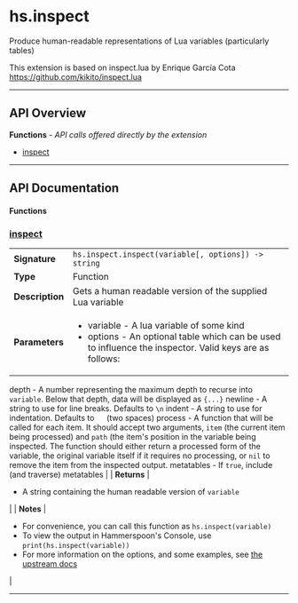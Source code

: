 # hs.inspect

Produce human-readable representations of Lua variables (particularly tables)

This extension is based on inspect.lua by Enrique García Cota
https://github.com/kikito/inspect.lua

---

## API Overview
**Functions** - _API calls offered directly by the extension_
 * [inspect](#inspect)


---

## API Documentation

#### Functions


### [inspect](#inspect)

|                                             |                                                                                     |
| --------------------------------------------|-------------------------------------------------------------------------------------|
| **Signature**                               | `hs.inspect.inspect(variable[, options]) -> string`                                                                    |
| **Type**                                    | Function                                                                     |
| **Description**                             | Gets a human readable version of the supplied Lua variable                                                                     |
| **Parameters**                              | <ul><li>variable - A lua variable of some kind</li><li>options - An optional table which can be used to influence the inspector. Valid keys are as follows:
  depth - A number representing the maximum depth to recurse into `variable`. Below that depth, data will be displayed as `{...}`
  newline - A string to use for line breaks. Defaults to `\n`
  indent - A string to use for indentation. Defaults to `  ` (two spaces)
  process - A function that will be called for each item. It should accept two arguments, `item` (the current item being processed) and `path` (the item's position in the variable being inspected. The function should either return a processed form of the variable, the original variable itself if it requires no processing, or `nil` to remove the item from the inspected output.
  metatables - If `true`, include (and traverse) metatables</li></ul> |
| **Returns**                                 | <ul><li>A string containing the human readable version of `variable`</li></ul>          |
| **Notes**                                   | <ul><li>For convenience, you can call this function as `hs.inspect(variable)`</li><li>To view the output in Hammerspoon's Console, use `print(hs.inspect(variable))`</li><li>For more information on the options, and some examples, see [the upstream docs](https://github.com/kikito/inspect.lua)</li></ul> |

---

